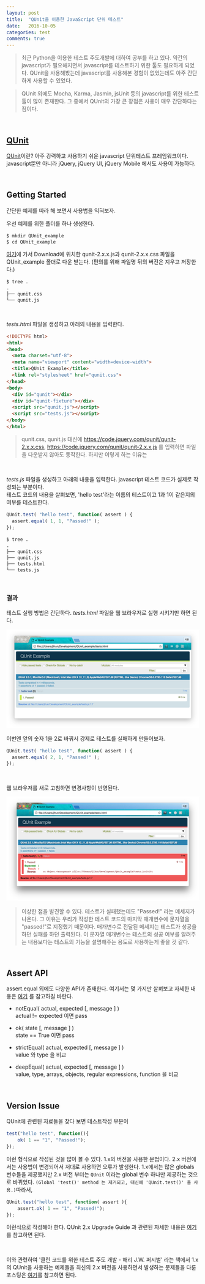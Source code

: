 ```yaml
---
layout: post
title:  "QUnit을 이용한 JavaScript 단위 테스트"
date:   2016-10-05
categories: test
comments: true
---
```

> 최근 Python을 이용한 테스트 주도개발에 대하여 공부를 하고 있다. 약간의 javascript가 필요해지면서 javascript를 테스트하기 위한 툴도 필요하게 되었다. QUnit을 사용해봤는데 javascript를 사용해본 경험이 없었는데도 아주 간단하게 사용할 수 있었다.  

> QUnit 외에도 Mocha, Karma, Jasmin, jsUnit 등의 javascript를 위한 테스트 툴이 많이 존재한다. 그 중에서 QUnit의 가장 큰 장점은 사용이 매우 간단하다는 점이다.  

<br>  

## [QUnit](https://qunitjs.com/)   

[QUnit](https://qunitjs.com/)이란? 아주 강력하고 사용하기 쉬운 javascript 단위테스트 프레임워크이다. javascript뿐만 아니라 jQuery, jQuery UI, jQuery Mobile 에서도 사용이 가능하다.


<br>  

## Getting Started  

간단한 예제를 따라 해 보면서 사용법을 익혀보자.  

우선 예제를 위한 폴더를 하나 생성한다.  

```
$ mkdir QUnit_example
$ cd QUnit_example
```  

[여기](https://qunitjs.com/)에 가서 Download에 위치한 qunit-2.x.x.js과 qunit-2.x.x.css 파일을 QUnit_example 폴더로 다운 받는다. (편의를 위해 파일명 뒤의 버전은 지우고 저장한다.)

```
$ tree .
.
├── qunit.css
└── qunit.js
```  

<br>  

_tests.html_ 파일을 생성하고 아래의 내용을 입력한다.  

```html
<!DOCTYPE html>
<html>
<head>
  <meta charset="utf-8">
  <meta name="viewport" content="width=device-width">
  <title>QUnit Example</title>
  <link rel="stylesheet" href="qunit.css">
</head>
<body>
  <div id="qunit"></div>
  <div id="qunit-fixture"></div>
  <script src="qunit.js"></script>
  <script src="tests.js"></script>
</body>
</html>
```   

> qunit.css, qunit.js 대신에 https://code.jquery.com/qunit/qunit-2.x.x.css, https://code.jquery.com/qunit/qunit-2.x.x.js 를 입력하면 파일을 다운받지 않아도 동작한다. 하지만 이렇게 하는 이유는

<br>  

_tests.js_ 파일을 생성하고 아래의 내용을 입력한다. javascript 테스트 코드가 실제로 작성되는 부분이다.  
테스트 코드의 내용을 살펴보면, 'hello test'라는 이름의 테스트이고 1과 1이 같은지의 여부를 테스트한다.  

```javascript
QUnit.test( "hello test", function( assert ) {
  assert.equal( 1, 1, "Passed!" );
});
```  

```
$ tree .
.
├── qunit.css
├── qunit.js
├── tests.html
└── tests.js
```  

<br>  

### 결과  

테스트 실행 방법은 간단하다. _tests.html_ 파일을 웹 브라우저로 실행 시키기만 하면 된다.  

![result](/images/qunit/result_pass.png)  

이번엔 앞의 숫자 1을 2로 바꿔서 강제로 테스트를 실패하게 만들어보자.  

```javascript
QUnit.test( "hello test", function( assert ) {
  assert.equal( 2, 1, "Passed!" );
});
```  

<br>  

웹 브라우저를 새로 고침하면 변경사항이 반영된다.  

![result](/images/qunit/result_fail.png)    

> 이상한 점을 발견할 수 있다. 테스트가 실패했는데도 "Passed!" 라는 메세지가 나온다. 그 이유는 우리가 작성한 테스트 코드의 마지막 매개변수에 문자열을 "passed!"로 지정했기 때문이다. 매개변수로 전달된 메세지는 테스트가 성공을 하던 실패를 하던 출력된다.
이 문자열 매개변수는 테스트의 성공 여부를 알려주는 내용보다는 테스트의 기능을 설명해주는 용도로 사용하는게 좋을 것 같다.  

<br>  

## Assert API  

assert.equal 외에도 다양한 API가 존재한다. 여기서는 몇 가지만 살펴보고 자세한 내용은 [여기]( http://api.qunitjs.com/category/assert/) 를 참고하길 바란다.

- notEqual( actual, expected [, message ] )  
actual != expected 이면 pass  

- ok( state [, message ] )  
state == True 이면 pass  

- strictEqual( actual, expected [, message ] )   
value 와 type 을 비교  

- deepEqual( actual, expected [, message ] )  
value, type, arrays, objects, regular expressions, function 을 비교   

<br>  

## Version Issue  

QUnit에 관련된 자료들을 찾다 보면 테스트작성 부분이  

```javascript
test("hello test", function(){
	ok( 1 == "1", "Passed!");
});
```  

이런 형식으로 작성된 것을 많이 볼 수 있다. 1.x의 버전을 사용한 문법이다. 2.x 버전에서는 사용법이 변경되어서 저대로 사용하면 오류가 발생한다. 1.x에서는 많은 globals 변수들을 제공했지만 2.x 버전 부터는 `QUnit` 이라는 global 변수 하나만 제공하는 것으로 바뀌었다. `(Global 'test()' method 는 제거되고, 대신에 'QUnit.test()' 을 사용.)`따라서,  

```javascript
QUnit.test("hello test", function( assert ){
	assert.ok( 1 == "1", "Passed!");
});
```  

이런식으로 작성해야 한다.
QUnit 2.x Upgrade Guide 과 관련된 자세한 내용은 [여기](http://qunitjs.com/upgrade-guide-2.x/)를 참고하면 된다.   

<br>  

이와 관련하여 '클린 코드를 위한 테스트 주도 개발 - 해리 J.W. 퍼시벌' 라는 책에서 1.x의 QUnit을 사용하는 예제들을 최신의 2.x 버전을 사용하면서 발생하는 문제들을 다룬 포스팅은 [여기](https://cjh5414.github.io)를 참고하면 된다.  
